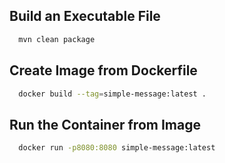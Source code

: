 ## Build an Executable File

```bash
  mvn clean package
```

## Create Image from Dockerfile
```bash
  docker build --tag=simple-message:latest .
```

## Run the Container from Image
```bash
  docker run -p8080:8080 simple-message:latest
```